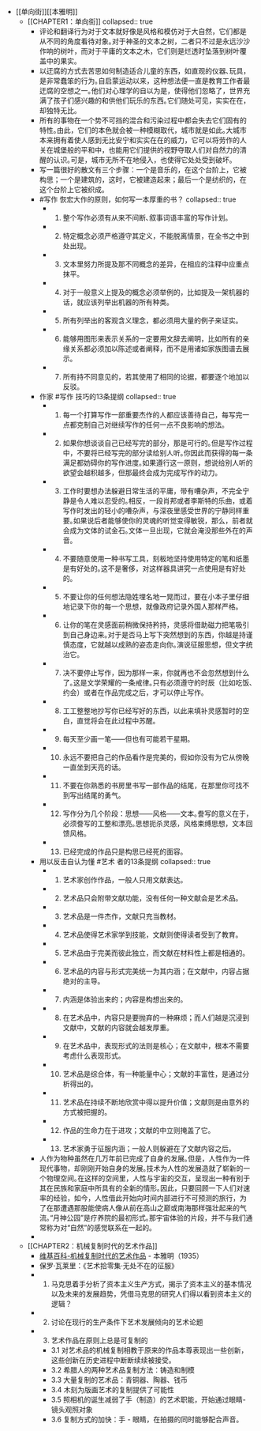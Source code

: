 - [[单向街]][[本雅明]]
	- [[CHAPTER1：单向街]]
	  collapsed:: true
		- 评论和翻译行为对于文本就好像是风格和模仿对于大自然，它们都是从不同的角度看待对象｡对于神圣的文本之树，二者只不过是永远沙沙作响的树叶，而对于平庸的文本之木，它们则是烂透时坠落到树叶覆盖中的果实｡
		- 以迂腐的方式去苦思如何制造适合儿童的东西，如直观的仪器､玩具，是非常蠢笨的行为｡自启蒙运动以来，这种想法便一直是教育工作者最迂腐的空想之一｡他们对心理学的自以为是，使得他们忽略了，世界充满了孩子们感兴趣的和供他们玩乐的东西｡它们随处可见，实实在在，却独特无比｡
		- 所有的事物在一个势不可挡的混合和污染过程中都会失去它们固有的特性｡由此，它们的本色就会被一种模糊取代，城市就是如此｡大城市本来拥有着使人感到无比安宁和实实在在的威力，它可以将劳作的人关在城堡般的平和中，也能用它们提供的视野夺取人们对自然力的清醒的认识｡可是，城市无所不在地侵入，也使得它处处受到破坏｡
		- 写一篇很好的散文有三个步骤：一个是音乐的，在这个台阶上，它被构思；一个是建筑的，这时，它被建造起来；最后一个是纺织的，在这个台阶上它被织成｡
		- #写作 恢宏大作的原则，如何写一本厚重的书？
		  collapsed:: true
			- 1. 整个写作必须有从来不间断､叙事词语丰富的写作计划｡
			- 2. 特定概念必须严格遵守其定义，不能脱离情景，在全书之中到处出现｡
			- 3. 文本里努力所提及那不同概念的差异，在相应的注释中应重点抹平｡
			- 4. 对于一般意义上提及的概念必须举例的，比如提及一架机器的话，就应该列举出机器的所有种类｡
			- 5. 所有列举出的客观含义理念，都必须用大量的例子来证实｡
			- 6. 能够用图形来表示关系的一定要用文辞去阐明，比如所有的亲缘关系都必须加以陈述或者阐释，而不是用诸如家族图谱去展示｡
			- 7. 所有持不同意见的，若其使用了相同的论据，都要逐个地加以反驳｡
		- 作家 #写作 技巧的13条提纲
		  collapsed:: true
			- 1. 每一个打算写作一部重要杰作的人都应该善待自己，每写完一点都克制自己对继续写作的任何一点不良影响的想法｡
			- 2. 如果你想谈谈自己已经写完的部分，那是可行的｡但是写作过程中，不要将已经写完的部分读给别人听｡你因此而获得的每一条满足都妨碍你的写作进度｡如果遵行这一原则，想说给别人听的欲望会越积越多，但那最终会成为完成写作的动力｡
			- 3. 工作时要想办法躲避日常生活的平庸，带有嘈杂声，不完全宁静是令人难以忍受的｡相反，一段肖邦或者李斯特的乐曲，或着写作时发出的轻小的嘈杂声，与深夜里感受世界的宁静同样重要｡如果说后者能够使你的灵魂的听觉变得敏锐，那么，前者就会成为文体的试金石｡文体一旦出现，它就会淹没那些外在的声音｡
			- 4. 不要随意使用一种书写工具，刻板地坚持使用特定的笔和纸墨是有好处的｡这不是奢侈，对这样器具讲究一点使用是有好处的｡
			- 5. 不要让你的任何想法隐姓埋名地一晃而过，要在小本子里仔细地记录下你的每一个思想，就像政府记录外国人那样严格｡
			- 6. 让你的笔在灵感面前稍微保持矜持，灵感将借助磁力把笔吸引到自己身边来｡对于是否马上写下突然想到的东西，你越是持谨慎态度，它就越以成熟的姿态走向你｡演说征服思想，但文字统治它｡
			- 7. 决不要停止写作，因为那样一来，你就再也不会忽然想到什么了｡这是文学荣耀的一条戒律｡只有必须遵守的时辰（比如吃饭､约会）或者在作品完成之后，才可以停止写作｡
			- 8. 工工整整地抄写你已经写好的东西，以此来填补灵感暂时的空白，直觉将会在此过程中苏醒｡
			- 9. 每天至少画一笔——但也有可能若干星期｡
			- 10. 永远不要把自己的作品看作是完美的，假如你没有为它从傍晚一直坐到天亮的话｡
			- 11. 不要在你熟悉的书房里书写一部作品的结尾，在那里你可找不到写出结尾的勇气｡
			- 12. 写作分为几个阶段：思想——风格——文本｡誊写的意义在于，必须誊写的工整和漂亮｡思想扼杀灵感，风格束缚思想，文本回馈风格｡
			- 13. 已经完成的作品只是构思已经死的面容｡
		- 用以反击自认为懂 #艺术 者的13条提纲
		  collapsed:: true
			- 1. 艺术家创作作品，一般人只用文献表达｡
			- 2. 艺术品只会附带文献功能，没有任何一种文献会是艺术品｡
			- 3. 艺术品是一件杰作，文献只充当教材｡
			- 4. 艺术品使得艺术家学到技能，文献则使得读者受到了教育｡
			- 5. 艺术品由于完美而彼此独立，而文献在材料性上都是相通的｡
			- 6. 艺术品的内容与形式完美统一为其内涵；在文献中，内容占据绝对的主导｡
			- 7. 内涵是体验出来的；内容是构想出来的｡
			- 8. 在艺术品中，内容只是要抛弃的一种麻烦；而人们越是沉浸到文献中，文献的内容就会越发厚重｡
			- 9. 在艺术品中，表现形式的法则是核心；在文献中，根本不需要考虑什么表现形式｡
			- 10. 艺术品是综合体，有一种能量中心；文献的丰富性，是通过分析得出的｡
			- 11. 艺术品在持续不断地欣赏中得以提升价值；文献则是由意外的方式被把握的｡
			- 12. 作品的生命力在于进攻；文献的中立则掩盖了它｡
			- 13. 艺术家勇于征服内涵；一般人则躲避在了文献内容之后｡
		- 人作为物种虽然在几万年前已完成了自身的发展｡但是，人性作为一件现代事物，却刚刚开始自身的发展｡技术为人性的发展造就了崭新的一个物理空间｡在这样的空间里，人性与宇宙的交互，呈现出一种有别于其在民族和家庭中所具有的全新的情形｡因此，只要回顾一下人们对速率的经验，如今，人性借此开始向时间内部进行不可预测的旅行，为了在那遭遇那股能使病人像从前在高山之巅或南海那样强壮起来的气流｡“月神公园”是疗养院的最初形式｡那宇宙体验的片段，并不与我们通常称为对“自然”的感觉联系在一起的｡
		-
	- [[CHAPTER2：机械复制时代的艺术作品]]
		- [维基百科-机械复制时代的艺术作品](https://zh.wikipedia.org/wiki/%E6%A9%9F%E6%A2%B0%E8%A4%87%E8%A3%BD%E6%99%82%E4%BB%A3%E7%9A%84%E8%97%9D%E8%A1%93%E4%BD%9C%E5%93%81) - 本雅明（1935）
		- 保罗·瓦莱里：《艺术拾零集·无处不在的征服》
		- 1. 马克思着手分析了资本主义生产方式，揭示了资本主义的基本情况以及未来的发展趋势，凭借马克思的研究人们得以看到资本主义的逻辑？
		- 2. 讨论在现行的生产条件下艺术发展倾向的艺术论题
		- 3. 艺术作品在原则上总是可复制的
			- 3.1 对艺术品的机械复制相教于原来的作品本尊表现出一些创新，这些创新在历史进程中断断续续被接受。
			- 3.2 希腊人的两种艺术品复制方法：铸造和制模
			- 3.3 大量复制的艺术品：青铜器、陶器、钱币
			- 3.4 木刻为版画艺术的复制提供了可能性
			- 3.5 照相机的诞生减弱了手（制造）的艺术职能，开始通过眼睛-镜头观照对象
			- 3.6 复制方式的加快：手 - 眼睛，在拍摄的同时能够配合声音。